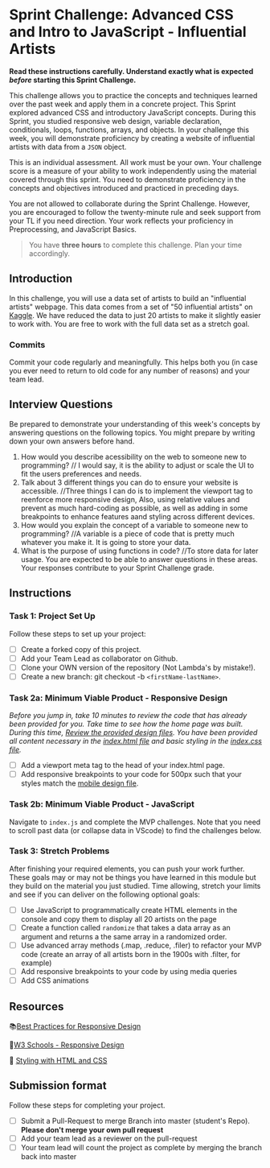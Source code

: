 # Sprint Challenge: Advanced CSS and Intro to JavaScript - Influential Artists

**Read these instructions carefully. Understand exactly what is expected _before_ starting this Sprint Challenge.**

This challenge allows you to practice the concepts and techniques learned over the past week and apply them in a concrete project. This Sprint explored advanced CSS and introductory JavaScript concepts. During this Sprint, you studied responsive web design, variable declaration, conditionals, loops, functions, arrays, and objects. In your challenge this week, you will demonstrate proficiency by creating a website of influential artists with data from a `JSON` object.

This is an individual assessment. All work must be your own. Your challenge score is a measure of your ability to work independently using the material covered through this sprint. You need to demonstrate proficiency in the concepts and objectives introduced and practiced in preceding days.

You are not allowed to collaborate during the Sprint Challenge. However, you are encouraged to follow the twenty-minute rule and seek support from your TL if you need direction. Your work reflects your proficiency in Preprocessing, and JavaScript Basics.

> You have **three hours** to complete this challenge. Plan your time accordingly.

## Introduction

In this challenge, you will use a data set of artists to build an "influential artists" webpage. This data comes from a set of "50 influential artists" on [Kaggle](https://www.kaggle.com/ikarus777/best-artworks-of-all-time). We have reduced the data to just 20 artists to make it slightly easier to work with. You are free to work with the full data set as a stretch goal.

### Commits

Commit your code regularly and meaningfully. This helps both you (in case you ever need to return to old code for any number of reasons) and your team lead.

## Interview Questions

Be prepared to demonstrate your understanding of this week's concepts by answering questions on the following topics. You might prepare by writing down your own answers before hand.

1. How would you describe acessibility on the web to someone new to programming?
// I would say, it is the ability to adjust  or scale the UI to fit the users preferences and needs.
2. Talk about 3 different things you can do to ensure your website is accessible.
//Three things I can do is to implement the viewport tag to reenforce more responsive design,  Also, using relative values and prevent as much hard-coding as possible, as well as adding in some breakpoints to enhance features aand styling across different devices.
3. How would you explain the concept of a variable to someone new to programming?
//A variable is a  piece of code that is pretty much whatever you make it. It is going to store your data. 
4. What is the purpose of using functions in code?
//To store data for later usage.
You are expected to be able to answer questions in these areas. Your responses contribute to your Sprint Challenge grade. 

## Instructions

### Task 1: Project Set Up

Follow these steps to set up your project:

- [ ] Create a forked copy of this project.
- [ ] Add your Team Lead as collaborator on Github.
- [ ] Clone your OWN version of the repository (Not Lambda's by mistake!).
- [ ] Create a new branch: git checkout -b `<firstName-lastName>`.

### Task 2a:  Minimum Viable Product - Responsive Design

*Before you jump in, take 10 minutes to review the code that has already been provided for you. Take time to see how the home page was built. During this time, [Review the provided design files](design/). You have been provided all content necessary in the [index.html file](index.html) and basic styling in the [index.css file](css/index.css).*

* [ ] Add a viewport meta tag to the head of your index.html page.
* [ ] Add responsive breakpoints to your code for 500px such that your styles match the [mobile design file](design/Mobile.png).

### Task 2b: Minimum Viable Product - JavaScript

Navigate to `index.js` and complete the MVP challenges. Note that you need to scroll past data (or collapse data in VScode) to find the challenges below.

### Task 3: Stretch Problems

After finishing your required elements, you can push your work further. These goals may or may not be things you have learned in this module but they build on the material you just studied. Time allowing, stretch your limits and see if you can deliver on the following optional goals:

* [ ] Use JavaScript to programmatically create HTML elements in the console and copy them to display all 20 artists on the page
* [ ] Create a function called `randomize` that takes a data array as an argument and returns a the same array in a randomized order.
* [ ] Use advanced array methods (.map, .reduce, .filer) to refactor your MVP code (create an array of all artists born in the 1900s with .filter, for example)
* [ ] Add responsive breakpoints to your code by using media queries
* [ ] Add CSS animations

## Resources

📚[Best Practices for Responsive Design](https://www.browserstack.com/guide/responsive-design-breakpoints)

🤝[W3 Schools - Responsive Design](https://www.w3schools.com/html/html_responsive.asp)

👀 [Styling with HTML and CSS](https://www.w3schools.com/html/html_css.asp)

## Submission format

Follow these steps for completing your project.

- [ ] Submit a Pull-Request to merge <firstName-lastName> Branch into master (student's  Repo). **Please don't merge your own pull request**
- [ ] Add your team lead as a reviewer on the pull-request
- [ ] Your team lead will count the project as complete by merging the branch back into master
